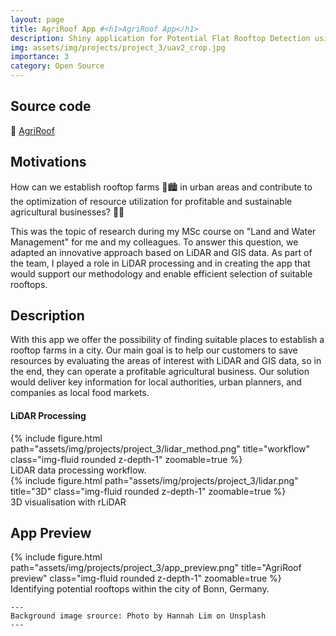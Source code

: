 ```yaml
---
layout: page
title: AgriRoof App #<h1>AgriRoof App</h1> 
description: Shiny application for Potential Flat Rooftop Detection using LiDAR and GIS for Rooftop Farming.
img: assets/img/projects/project_3/uav2_crop.jpg
importance: 3
category: Open Source
---
```


## Source code
🔗 [AgriRoof](https://github.com/WalidGharianiEAGLE/AgriRoof)


## Motivations

How can we establish rooftop farms 🌱🏙️ in urban areas and contribute to the optimization of resource utilization for profitable and sustainable agricultural businesses? 🚀💼

This was the topic of research during my MSc course on "Land and Water Management" for me and my colleagues. To answer this question, we adapted an innovative approach based on LiDAR and GIS data. As part of the team, I played a role in LiDAR processing and in creating the app that would support our methodology and enable efficient selection of suitable rooftops.

## Description

With this app we offer the possibility of finding suitable places to establish a rooftop farms in a city. Our main goal is to help our customers to save resources by evaluating the areas of interest with LiDAR and GIS data, so in the end, they can operate a profitable agricultural business. Our solution would deliver key information for local authorities, urban planners, and companies as local food markets.

#### LiDAR Processing

<div class="row">
    <div class="col-sm mt-3 mt-md-0">
        {% include figure.html path="assets/img/projects/project_3/lidar_method.png" title="workflow" class="img-fluid rounded z-depth-1" zoomable=true %}
    </div>
</div>
<div class="caption">
    LiDAR data processing workflow.
</div>

<div class="row">
    <div class="col-sm mt-3 mt-md-0">
        {% include figure.html path="assets/img/projects/project_3/lidar.png" title="3D" class="img-fluid rounded z-depth-1" zoomable=true %}
    </div>
</div>
<div class="caption">
    3D visualisation with rLiDAR
</div>

## App Preview

<div class="row">
    <div class="col-sm mt-3 mt-md-0">
        {% include figure.html path="assets/img/projects/project_3/app_preview.png" title="AgriRoof preview" class="img-fluid rounded z-depth-1" zoomable=true %}
    </div>
</div>
<div class="caption">
    Identifying potential rooftops within the city of Bonn, Germany.
</div>

    ---
    Background image srource: Photo by Hannah Lim on Unsplash
    ---